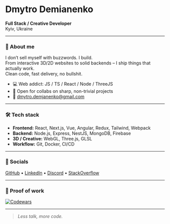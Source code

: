 # Dmytro Demianenko

**Full Stack / Creative Developer**  
Kyiv, Ukraine  

---

### 🚀 About me
I don’t sell myself with buzzwords. I build.  
From interactive 3D/2D websites to solid backends – I ship things that actually work.  
Clean code, fast delivery, no bullshit.

- 💻 Web addict: JS / TS / React / Node / ThreeJS  
- 🎯 Open for collabs on sharp, non-trivial projects  
- 📩 [dmytro.demjanenko@gmail.com](mailto:dmytro.demjanenko@gmail.com)  

---

### 🛠️ Tech stack
- **Frontend:** React, Next.js, Vue, Angular, Redux, Tailwind, Webpack  
- **Backend:** Node.js, Express, NestJS, MongoDB, Firebase  
- **3D / Creative:** WebGL, Three.js, GLSL  
- **Workflow:** Git, Docker, CI/CD  

---

### 📡 Socials
[GitHub](https://github.com/dem1luv) • [LinkedIn](https://www.linkedin.com/in/dem1luv) • [Discord](https://discord.com/users/dem1work) • [StackOverflow](https://stackoverflow.com/users/20265473/dmytro-demianenko)  

---

### 🥋 Proof of work
[![Codewars](https://www.codewars.com/users/LyaShket/badges/large)](https://www.codewars.com/users/LyaShket)  

---

> *Less talk, more code.*
